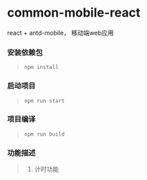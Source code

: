 # common-mobile-react
react + antd-mobile， 移动端web应用

### 安装依赖包
> `npm install`

### 启动项目
> `npm run start`

### 项目编译
> `npm run build`

### 功能描述
> 1. 计时功能
